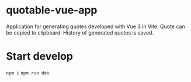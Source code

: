 # quotable-vue-app

Application for generating quotes developed with Vue 3 in Vite. Quote can be copied to clipboard. History of generated quotes is saved.

# Start develop

`npm i`
`npm run dev`
